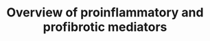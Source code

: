 ---
annotations:
- id: PW:0000926
  parent: regulatory pathway
  type: Pathway Ontology
  value: pro-inflammatory cytokine mediated pathway
authors:
- RaatsS
- Ariajadhav
- Marvin M2
- Duygudd
description: Inflammatory cytokines leading to cytokine storm after NF-kappa-B and
  prostaglandin activation. KEGG pathway 05171 and a paper by Robb et al. was referenced
  for the pathway development.
last-edited: 2022-01-10
organisms:
- Homo sapiens
redirect_from:
- /index.php/Pathway:WP5095
- /instance/WP5095
- /instance/WP5095_rr120801
revision: r120801
schema-jsonld:
- '@context': https://schema.org/
  '@id': https://wikipathways.github.io/pathways/WP5095.html
  '@type': Dataset
  creator:
    '@type': Organization
    name: WikiPathways
  description: Inflammatory cytokines leading to cytokine storm after NF-kappa-B and
    prostaglandin activation. KEGG pathway 05171 and a paper by Robb et al. was referenced
    for the pathway development.
  keywords:
  - AREG
  - CCL1
  - CCL11
  - CCL13
  - CCL14
  - CCL15
  - CCL16
  - CCL17
  - CCL18
  - CCL19
  - CCL2
  - CCL20
  - CCL21
  - CCL22
  - CCL23
  - CCL24
  - CCL25
  - CCL26
  - CCL27
  - CCL28
  - CCL3
  - CCL3L3
  - CCL4
  - CCL4L2
  - CCL5
  - CCL7
  - CCL8
  - CNTF
  - CSF1
  - CSF2
  - CSF3
  - CTF1
  - CX3CL1
  - CXCL1
  - CXCL10
  - CXCL11
  - CXCL12
  - CXCL13
  - CXCL14
  - CXCL16
  - CXCL17
  - CXCL2
  - CXCL3
  - CXCL5
  - CXCL6
  - CXCL8
  - CXCL9
  - EBI3
  - EPO
  - IFNA1
  - IFNA10
  - IFNA13
  - IFNA14
  - IFNA16
  - IFNA17
  - IFNA2
  - IFNA21
  - IFNA4
  - IFNA5
  - IFNA6
  - IFNA7
  - IFNA8
  - IFNB1
  - IFNG
  - IFNK
  - IFNL1
  - IFNL2
  - IFNL3
  - IFNW1
  - IL-1 Beta
  - IL-12
  - IL-6
  - IL-8
  - IL10
  - IL11
  - IL12A
  - IL12B
  - IL13
  - IL15
  - IL17A
  - IL17B
  - IL17C
  - IL17D
  - IL17F
  - IL18
  - IL19
  - IL1A
  - IL1B
  - IL1F10
  - IL1RN
  - IL2
  - IL20
  - IL21
  - IL22
  - IL23A
  - IL24
  - IL25
  - IL26
  - IL27
  - IL3
  - IL31
  - IL33
  - IL36A
  - IL36B
  - IL36G
  - IL36RN
  - IL37
  - IL4
  - IL5
  - IL6
  - IL7
  - IL9
  - LIF
  - Lymphotoxin-alpha
  - MMP1
  - MMP3
  - MMP9
  - 'NF-kappa-B  '
  - OSM
  - PF4
  - PF4V1
  - PPBP
  - Prostaglandin E2
  - Prostaglandin I2
  - ROS
  - SPP1
  - TGFB1
  - TNF
  - TNF alpha
  - TNFSF13
  - TNFSF13B
  - TSLP
  - VEGFA
  - XCL1
  - XCL2
  license: CC0
  name: Overview of proinflammatory and profibrotic mediators
seo: CreativeWork
title: Overview of proinflammatory and profibrotic mediators
wpid: WP5095
---